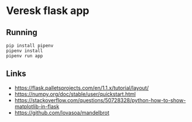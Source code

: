 # Veresk flask app

## Running

```
pip install pipenv
pipenv install
pipenv run app
```

## Links

- https://flask.palletsprojects.com/en/1.1.x/tutorial/layout/
- https://numpy.org/doc/stable/user/quickstart.html
- https://stackoverflow.com/questions/50728328/python-how-to-show-matplotlib-in-flask
- https://github.com/lovasoa/mandelbrot

